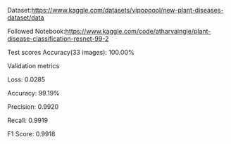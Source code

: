 Dataset:https://www.kaggle.com/datasets/vipoooool/new-plant-diseases-dataset/data

Followed Notebook:https://www.kaggle.com/code/atharvaingle/plant-disease-classification-resnet-99-2

Test scores Accuracy(33 images): 100.00%

Validation metrics

Loss: 0.0285

Accuracy: 99.19%

Precision: 0.9920

Recall: 0.9919

F1 Score: 0.9918
